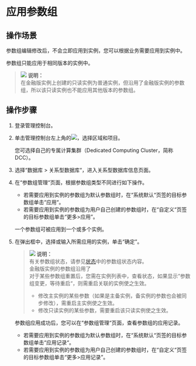 # 应用参数组<a name="TOPIC_0142028458"></a>

## 操作场景<a name="section732387614651"></a>

参数组编辑修改后，不会立即应用到实例，您可以根据业务需要应用到实例中。

参数组只能应用于相同版本的实例中。

>![](public_sys-resources/icon-note.gif) **说明：**   
>在金融版实例上创建的只读实例为普通实例，但沿用了金融版实例的参数组，所以该只读实例也不能应用其他版本的参数组。  

## 操作步骤<a name="section05781558132917"></a>

1.  登录管理控制台。
2.  单击管理控制台左上角的![](figures/image_0142028501.png)，选择区域和项目。

    您可选择自己的专属计算集群（Dedicated Computing Cluster，简称DCC）。

3.  选择“数据库  \>  关系型数据库“，进入关系型数据库信息页面。
4.  在“参数组管理“页面，根据参数组类型不同进行如下操作。

    -   若需要应用到实例的参数组为默认参数组时，在“系统默认“页签的目标参数组单击“应用“。
    -   若需要应用到实例的参数组为用户自己创建的参数组时，在“自定义“页签的目标参数组单击“更多\>应用”。

    一个参数组可被应用到一个或多个实例。

5.  在弹出框中，选择或输入所需应用的实例，单击“确定”。

    >![](public_sys-resources/icon-note.gif) **说明：**   
    >有关参数组状态，请参见[状态](https://support.huaweicloud.com/productdesc-rds/zh-cn_topic_0032472291.html)中的参数组状态内容。  
    >金融版实例的参数组沿用了  
    >对于某些参数组重置后，您需在实例列表中，查看状态，如果显示“参数组变更，等待重启“，则需重启关联的实例使之生效。  
    >-   修改主实例的某些参数（如果是主备实例，备实例的参数也会被同步修改），需重启主实例使之生效。  
    >-   修改只读实例的某些参数，需要重启该只读实例使之生效。  

    参数组应用成功后，您可以在“参数组管理“页面，查看参数组的应用记录。

    -   若需要应用到实例的参数组为默认参数组时，在“系统默认“页签的目标参数组单击“应用记录“。
    -   若需要应用到实例的参数组为用户自己创建的参数组时，在“自定义“页签的目标参数组单击“更多\>应用记录”。


